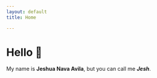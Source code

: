 ```yaml
---
layout: default
title: Home

---
```


# Hello 👋

My name is **Jeshua Nava Avila**, but you can call me **_Jesh_**.

<html>
<canvas id = "gameCanvas" width = "400" height = "480" style = "padding: 0; margin: auto; display: block;"></canvas>
    <script type = "application/javascript" src = "/assets/js/tennisGame.js"></script>
</html>
